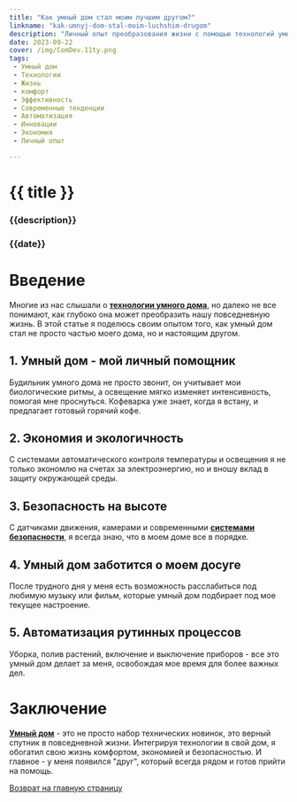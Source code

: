 ```yaml
---
title: "Как умный дом стал моим лучшим другом?"
linkname: "kak-umnyj-dom-stal-moim-luchshim-drugom"
description: "Личный опыт преобразования жизни с помощью технологий умного дома."
date: 2023-09-22
cover: /img/ComDev.11ty.png
tags:
 - Умный дом
 - Технологии
 - Жизнь
 - комфорт
 - Эффективность
 - Современные тенденции
 - Автоматизация
 - Инновации
 - Экономия
 - Личный опыт

---
```


# {{ title }}
### {{description}}
### {{date}}

# Введение

Многие из нас слышали о **[технологии умного дома](/)**, но далеко не все понимают, как глубоко она может преобразить нашу повседневную жизнь. В этой статье я поделюсь своим опытом того, как умный дом стал не просто частью моего дома, но и настоящим другом.

## 1. Умный дом - мой личный помощник

Будильник умного дома не просто звонит, он учитывает мои биологические ритмы, а освещение мягко изменяет интенсивность, помогая мне проснуться. Кофеварка уже знает, когда я встану, и предлагает готовый горячий кофе.

## 2. Экономия и экологичность

С системами автоматического контроля температуры и освещения я не только экономлю на счетах за электроэнергию, но и вношу вклад в защиту окружающей среды.

## 3. Безопасность на высоте

С датчиками движения, камерами и современными **[системами безопасности](/)**, я всегда знаю, что в моем доме все в порядке.

## 4. Умный дом заботится о моем досуге

После трудного дня у меня есть возможность расслабиться под любимую музыку или фильм, которые умный дом подбирает под мое текущее настроение.

## 5. Автоматизация рутинных процессов

Уборка, полив растений, включение и выключение приборов - все это умный дом делает за меня, освобождая мое время для более важных дел.

# Заключение

**[Умный дом](/)** - это не просто набор технических новинок, это верный спутник в повседневной жизни. Интегрируя технологии в свой дом, я обогатил свою жизнь комфортом, экономией и безопасностью. И главное - у меня появился "друг", который всегда рядом и готов прийти на помощь.

[Возврат на главную страницу](/)
